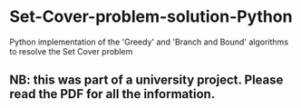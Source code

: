 # Set-Cover-problem-solution-Python
Python implementation of the 'Greedy' and 'Branch and Bound' algorithms to resolve the Set Cover problem

## NB: this was part of a university project. Please read the PDF for all the information.
